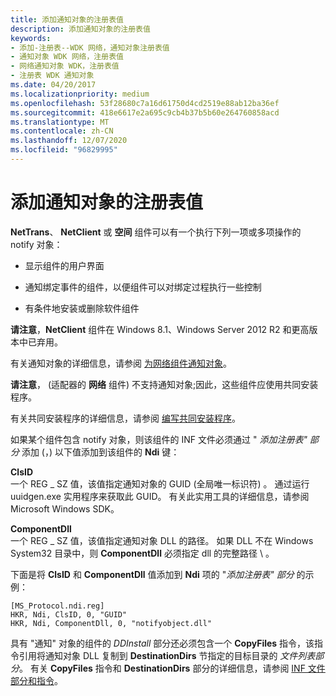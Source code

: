 ```yaml
---
title: 添加通知对象的注册表值
description: 添加通知对象的注册表值
keywords:
- 添加-注册表--WDK 网络，通知对象注册表值
- 通知对象 WDK 网络，注册表值
- 网络通知对象 WDK，注册表值
- 注册表 WDK 通知对象
ms.date: 04/20/2017
ms.localizationpriority: medium
ms.openlocfilehash: 53f28680c7a16d61750d4cd2519e88ab12ba36ef
ms.sourcegitcommit: 418e6617e2a695c9cb4b37b5b60e264760858acd
ms.translationtype: MT
ms.contentlocale: zh-CN
ms.lasthandoff: 12/07/2020
ms.locfileid: "96829995"
---
```

# <a name="adding-registry-values-for-a-notify-object"></a>添加通知对象的注册表值





**NetTrans**、 **NetClient** 或 **空间** 组件可以有一个执行下列一项或多项操作的 notify 对象：

-   显示组件的用户界面

-   通知绑定事件的组件，以便组件可以对绑定过程执行一些控制

-   有条件地安装或删除软件组件

**请注意**，**NetClient** 组件在 Windows 8.1、Windows Server 2012 R2 和更高版本中已弃用。  

 

有关通知对象的详细信息，请参阅 [为网络组件通知对象](notify-objects-for-network-components.md)。

**请注意**， (适配器的 **网络** 组件) 不支持通知对象;因此，这些组件应使用共同安装程序。  

 

有关共同安装程序的详细信息，请参阅 [编写共同安装程序](../install/writing-a-co-installer.md)。

如果某个组件包含 notify 对象，则该组件的 INF 文件必须通过 " *添加注册表" 部分* 添加 (，) 以下值添加到该组件的 **Ndi** 键：

<a href="" id="clsid"></a>**ClsID**  
一个 REG \_ SZ 值，该值指定通知对象的 GUID (全局唯一标识符) 。 通过运行 uuidgen.exe 实用程序来获取此 GUID。 有关此实用工具的详细信息，请参阅 Microsoft Windows SDK。

<a href="" id="componentdll"></a>**ComponentDll**  
一个 REG \_ SZ 值，该值指定通知对象 DLL 的路径。 如果 DLL 不在 Windows System32 目录中，则 **ComponentDll** 必须指定 dll 的完整路径 \\ 。

下面是将 **ClsID** 和 **ComponentDll** 值添加到 **Ndi** 项的 "*添加注册表" 部分* 的示例：

```INF
[MS_Protocol.ndi.reg]
HKR, Ndi, ClsID, 0, "GUID"
HKR, Ndi, ComponentDll, 0, "notifyobject.dll"
```

具有 "通知" 对象的组件的 *DDInstall* 部分还必须包含一个 **CopyFiles** 指令，该指令引用将通知对象 DLL 复制到 **DestinationDirs** 节指定的目标目录的 *文件列表部分*。 有关 **CopyFiles** 指令和 **DestinationDirs** 部分的详细信息，请参阅 [INF 文件部分和指令](../install/index.md)。

 

